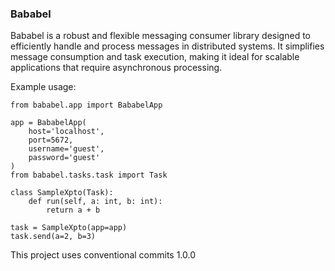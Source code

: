 ### Bababel

Bababel is a robust and flexible messaging consumer library designed to efficiently handle and
process messages in distributed systems. It simplifies message consumption and task execution, making it ideal for scalable applications that require asynchronous processing.

Example usage:

    from bababel.app import BababelApp

    app = BababelApp(
        host='localhost',
        port=5672,
        username='guest',
        password='guest'
    )
    from bababel.tasks.task import Task

    class SampleXpto(Task):
        def run(self, a: int, b: int):
            return a + b

    task = SampleXpto(app=app)
    task.send(a=2, b=3)

This project uses conventional commits 1.0.0
